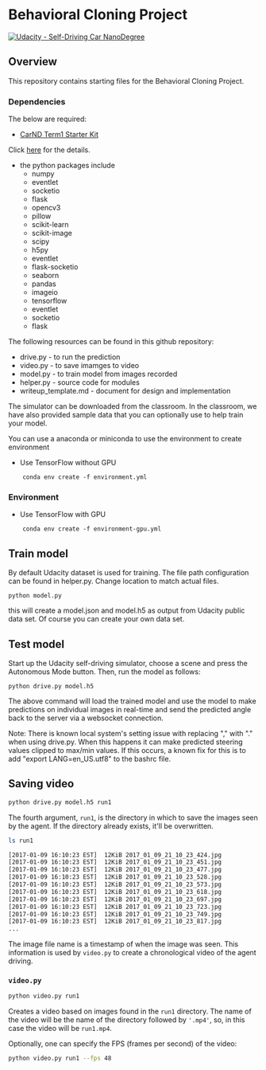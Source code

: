 # Behavioral Cloning Project

[![Udacity - Self-Driving Car NanoDegree](https://s3.amazonaws.com/udacity-sdc/github/shield-carnd.svg)](http://www.udacity.com/drive)

Overview
---
This repository contains starting files for the Behavioral Cloning Project.


### Dependencies
The below are required:

* [CarND Term1 Starter Kit](https://github.com/udacity/CarND-Term1-Starter-Kit)

Click [here](https://github.com/udacity/CarND-Term1-Starter-Kit/blob/master/README.md) for the details.
*  the python packages include
    - numpy
    - eventlet
    - socketio
    - flask
    - opencv3
    - pillow
    - scikit-learn
    - scikit-image
    - scipy
    - h5py
    - eventlet
    - flask-socketio
    - seaborn
    - pandas
    - imageio
    - tensorflow
    - eventlet
    - socketio
    - flask
    
The following resources can be found in this github repository:
* drive.py - to run the prediction 
* video.py - to save imamges to video
* model.py - to train model from images recorded
* helper.py - source code for modules
* writeup_template.md - document for design and implementation

The simulator can be downloaded from the classroom. In the classroom, we have also provided sample data that you can optionally use to help train your model.

You can use a anaconda or miniconda to use the environment to create environment
*  Use TensorFlow without GPU
```
    conda env create -f environment.yml 
```
### Environment 
*  Use TensorFlow with GPU
```
    conda env create -f environment-gpu.yml
```

## Train model

By default Udacity dataset is used for training. The file path configuration can be found in helper.py. Change location to match actual files.
```
python model.py
```
this will create a model.json and model.h5 as output from Udacity public data set. Of course you can create your own data set.

## Test  model 

Start up the Udacity self-driving simulator, choose a scene and press the Autonomous Mode button. Then, run the model as follows:

```
python drive.py model.h5
```

The above command will load the trained model and use the model to make predictions on individual images in real-time and send the predicted angle back to the server via a websocket connection.

Note: There is known local system's setting issue with replacing "," with "." when using drive.py. When this happens it can make predicted steering values clipped to max/min values. If this occurs, a known fix for this is to add "export LANG=en_US.utf8" to the bashrc file.

## Saving video

```sh
python drive.py model.h5 run1
```

The fourth argument, `run1`, is the directory in which to save the images seen by the agent. If the directory already exists, it'll be overwritten.

```sh
ls run1

[2017-01-09 16:10:23 EST]  12KiB 2017_01_09_21_10_23_424.jpg
[2017-01-09 16:10:23 EST]  12KiB 2017_01_09_21_10_23_451.jpg
[2017-01-09 16:10:23 EST]  12KiB 2017_01_09_21_10_23_477.jpg
[2017-01-09 16:10:23 EST]  12KiB 2017_01_09_21_10_23_528.jpg
[2017-01-09 16:10:23 EST]  12KiB 2017_01_09_21_10_23_573.jpg
[2017-01-09 16:10:23 EST]  12KiB 2017_01_09_21_10_23_618.jpg
[2017-01-09 16:10:23 EST]  12KiB 2017_01_09_21_10_23_697.jpg
[2017-01-09 16:10:23 EST]  12KiB 2017_01_09_21_10_23_723.jpg
[2017-01-09 16:10:23 EST]  12KiB 2017_01_09_21_10_23_749.jpg
[2017-01-09 16:10:23 EST]  12KiB 2017_01_09_21_10_23_817.jpg
...
```

The image file name is a timestamp of when the image was seen. This information is used by `video.py` to create a chronological video of the agent driving.

### `video.py`

```sh
python video.py run1
```

Creates a video based on images found in the `run1` directory. The name of the video will be the name of the directory followed by `'.mp4'`, so, in this case the video will be `run1.mp4`.

Optionally, one can specify the FPS (frames per second) of the video:

```sh
python video.py run1 --fps 48
```

